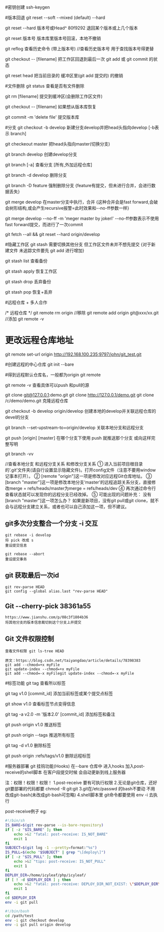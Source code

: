 #密钥创建
ssh-keygen

#版本回退 git reset --soft --mixed (default) --hard 

git reset --hard 版本号或Head^ 80f9292 
退回某个版本或上几个版本

git reset 版本号
版本库里版本号回滚，本地不撤销

git reflog
查看历史命令 (带上版本号) //查看历史版本号 用于查找版本号得更替


git checkout -- [filename]
把工作区回退到最后一次 git add 或 git commit 的状态

git reset head
把当前目录的 缓冲区里(git add 提交的) 的撤销

#文件删除
git status
查看是否有文件删除

git rm [filename]
提交到缓冲区(会删除工作区文件)

git checkout -- [filename]
如果想从版本库恢复

git commit -m 'delete file'
提交版本库

#分支
git checkout -b develop
新建分支develop并把head头指向develop [-b表示 branch]

git checkeout master
把head头指向master(切换分支)

git branch develop
创建develop分支

git branch [-a]
查看分支 [所有,外加远程仓库]

git branch -d develop
删除分支

git branch -D feature
强制删除分支 {feature有提交，但未进行合并，会进行数据丢失}

git merge develop
在master分支中执行，合并 {这种合并会是fast forward,会破会树形结构,或会产生recursive报警=此时效果和--no-ff参数一样}

git merge develop --no-ff -m 'meger master by jokerl'
--no-ff参数表示不使用fast forward提交，而进行了一次commit

git fetch --all && git reset --hard origin/develop


#隐藏工作区
git stash
需要切换其他分支 但工作区文件未并不想先提交 {对于新建文件 未追踪文件要先 git add 进行增加}

git stash list
查看备份

git stash apply
恢复工作区

git stash drop
丢弃备份

git stash pop
恢复+丢弃

#远程仓库 + 多人合作

/* 远程仓库 */
git remote rm origin //移除
git remote add origin git@xxx/xx.git //添加
git remote -v


# 更改远程仓库地址
git remote set-url origin http://192.168.100.235:9797/john/git_test.git

#创建远程的中心仓库
git init --bare

#得到远程默认仓库名，一般都为origin
git remote

git remote -v
查看具体可以push 和pull的源

git clone git@127.0.0.1:demo.git
git clone http://127.0.0.1/demo.git
git clone /c/demo/demo.git
克隆远程仓库

git checkout -b develop origin/develop
创建本地的develop并关联远程仓库的devel的分支

git branch --set-upstream-to=origin/develop
关联本地分支和远程分支

git push [origin] [master]
在哪个分支下使用 push 就推送那个分支 或向这样完整写明

git branch -vv

//查看本地分支 和远程分支关系 和修改分支关系
① 进入当前项目根目录的’.git’文件夹(请自行设置显示隐藏文件)。打开config文件（注意不要用window记事本打开）。
② [remote "origin"]这一项是修改对应远程Git仓库地址。
③ [branch "master"]这一项是修改本地分支‘master’的远程追踪关系分支，直接修改merge = refs/heads/master为merge = refs/heads/dev
④ 再次通过命令行查看状态就可以发现你的远程分支已经改掉。
⑤ 可能出现的问题补充： 
没有[branch "master"]这一项怎么办？ 
如果是新项目，没有git pull或git clone，就不会与远程分支建立关系，或者也可以自己添加这一项，但不建议。



## git多次分支整合一个分支 -i 交互 

    git rebase -i develop
    将 pick 改成 s
    重设提交信息
    
    git rebase --abort
    重设提交事务


## git 获取最后一次id
    git rev-parse HEAD
    git config --global alias.last "rev-parse HEAD"
    
## Git --cherry-pick  38361a55 
    https://www.jianshu.com/p/08c3f1804b36
    将其他分支的版本信息裁切到这个分支上并提交



## Git 文件权限控制

    查看文件权限 git ls-tree HEAD

    原文：https://blog.csdn.net/taiyangdao/article/details/78398383 
    git add --chmod=+x myFile
    git update-index --chmod=+x myFile    
    git add --chmod=-x myFilegit update-index --chmod=-x myFile
    

#标签功能
git tag
查看所以标签

git tag v1.0 [commit_id]
添加当前标签或某个提交点标签

git show v1.0
查看标签节点变得信息

git tag -a v2.0 -m '版本2.0' [commit_id]
添加标签和备注

git push origin v1.0
推送标签

git push origin --tags
推送所有标签

git tag -d v1.0
删除标签

git push origin :refs/tags/v1.0
删除远程标签

#服务器部署
git 挂钩功能(Hooks)
在--bare 仓库中 进入hooks 加入post-receive的shell脚本
在客户段提交时候 会自动更新到线上服务器

注：权限！权限！权限！
    1.post-receive 要有可执行权限
    2.无论是git仓库，还好git要部署的代码都要 chmod -R git:git 
    3.git在/etc/passwd 的bash不要动 不用改成git-bash(未改成git-bash可忽略)
    4.shell脚本里 git命令都要使用 env -i 去执行


post-receive例子 eg:
```sh
#!/bin/sh
IS_BARE=$(git rev-parse --is-bare-repository)
if [ -z "$IS_BARE" ]; then
	echo >&2 "fatal: post-receive: IS_NOT_BARE"
	exit 1
fi
SUBJECT=$(git log -1 --pretty=format:"%s")
IS_PULL=$(echo "$SUBJECT" | grep "\[deploy\]")
if [ -z "$IS_PULL" ]; then
	echo >&2 "tips: post-receive: IS_NOT_PULL"
	exit 1
fi
DEPLOY_DIR=/home/icyleaf/php/icyleaf/
if [ ! -d $DEPLOY_DIR ] ; then
	echo >&2 "fatal: post-receive: DEPLOY_DIR_NOT_EXIST: \"$DEPLOY_DIR\""
	exit 1
fi
cd $DEPLOY_DIR
env -i git pull
```

```sh
#!/bin/bash
cd /path/test
env -i git checkout develop
env -i git pull origin develop
```
